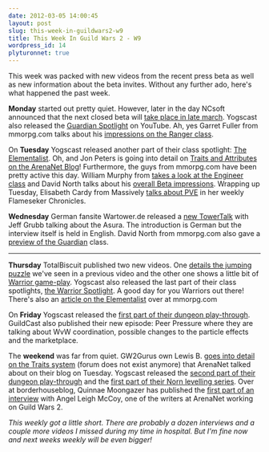```yaml
---
date: 2012-03-05 14:00:45
layout: post
slug: this-week-in-guildwars2-w9
title: This Week In Guild Wars 2 - W9
wordpress_id: 14
plyturonnet: true
---
```


This week was packed with new videos from the recent press beta as well as new information about the beta invites. Without any further ado, here's what happened the past week.


**Monday** started out pretty quiet. However, later in the day NCsoft announced that the next closed beta will [take place in late march](http://massively.joystiq.com/2012/02/27/guild-wars-2-beta-signups-peaked-at-4-000-a-minute/). Yogscast also released the [Guardian Spotlight](http://www.youtube.com/watch?v=LPRmFQHjSpY) on YouTube. Ah, yes Garret Fuller from mmorpg.com talks about his [impressions on the Ranger class](http://www.mmorpg.com/gamelist.cfm/game/473/feature/6129/Ranger-Preview.html).

On **Tuesday** Yogscast released another part of their class spotlight: [The Elementalist](http://www.youtube.com/watch?v=NiuNbqPWpEo). Oh, and Jon Peters is going into detail on [Traits and Attributes on the ArenaNet Blog](http://amd-icbm.com/icbm/anet-blog-play-your-way-jon-peters-on-traits-and-attributes/)! Furthermore, the guys from mmorpg.com have been pretty active this day. William Murphy from [takes a look at the Engineer class](http://www.mmorpg.com/gamelist.cfm/game/473/feature/6132/The-Engineer-Preview.html) and David North talks about his [overall Beta impressions](http://www.mmorpg.com/gamelist.cfm/game/473/feature/6133/Beta-Reflections.html). Wrapping up Tuesday, Elisabeth Cardy from Massively [talks about PVE](http://massively.joystiq.com/2012/02/28/flameseeker-chronicles-i-hope-you-like-pve-stuff/) in her weekly Flameseker Chronicles.

**Wednesday** German fansite Wartower.de released a [new TowerTalk](http://www.wartower.de/news/news.php?id=4646) with Jeff Grubb talking about the Asura. The introduction is German but the interview itself is held in English. David North from mmorpg.com also gave a [preview of the Guardian](http://www.mmorpg.com/gamelist.cfm/game/473/feature/6139/The-Guardian-Preview.html) class.

<!--![Asura City](http://plyturon.net/wp-content/uploads/2012/03/blog_article_banner1.png)--> 

-----


**Thursday** TotalBiscuit published two new videos. One [details the jumping puzzle](http://www.youtube.com/watch?v=ZYj2QMEPRT0) we've seen in a previous video and the other one shows a little bit of [Warrior game-play](http://www.youtube.com/watch?v=Y4UWZ2XN9rs). Yogscast also released the last part of their class spotlights, [the Warrior Spotlight](http://www.youtube.com/watch?v=jA6TPoWWdV0). A good day for you Warriors out there! There's also an [article on the Elementalist](http://www.mmorpg.com/gamelist.cfm/game/473/feature/6142/The-Elementalist-Preview.html) over at mmorpg.com

On **Friday** Yogscast released the [first part of their dungeon play-through](http://www.youtube.com/watch?v=pG3tEl9FF9s). GuildCast also published their new episode: Peer Pressure where they are talking about WvW coordination, possible changes to the particle effects and the marketplace.

The **weekend** was far from quiet. GW2Gurus own Lewis B. [goes into detail on the Traits system](#top) (forum does not exist anymore) that ArenaNet talked about on their blog on Tuesday. Yogscast released the [second part of their dungeon play-through](http://www.youtube.com/watch?v=zGNSuIqvezI) and the [first part of their Norn levelling series](http://www.youtube.com/watch?v=tP1INgvPmVE). Over at borderhouseblog, Quinnae Moongazer has published the [first part of an interview](http://borderhouseblog.com/?p=7983) with Angel Leigh McCoy, one of the writers at ArenaNet working on Guild Wars 2.

_This weekly got a little short. There are probably a dozen interviews and a couple more videos I missed during my time in hospital. But I'm fine now and next weeks weekly will be even bigger!_
